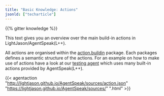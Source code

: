 ```yaml
---
title: "Basic Knowledge: Actions"
jsonld: ["techarticle"]
---
```


{{% gitter knowledge %}}

This text gives you an overview over the main build-in actions in LightJason/AgentSpeak(L++).

All actions are organised within the [action.buildin](http://lightjason.github.io/AgentSpeak/sources/d8/da4/namespaceorg_1_1lightjason_1_1agentspeak_1_1action_1_1buildin.html) package. Each packages defines a semantic structure of the actions.
For an example on how to make use of actions have a look at our [testing agent](https://github.com/LightJason/AgentSpeak/blob/master/src/test/resources/agent/complete.asl) which uses many built-in actions provided by AgentSpeak(L++).

{{< agentaction "http://lightjason.github.io/AgentSpeak/sources/action.json" "https://lightjason.github.io/AgentSpeak/sources/" ".html" >}}
